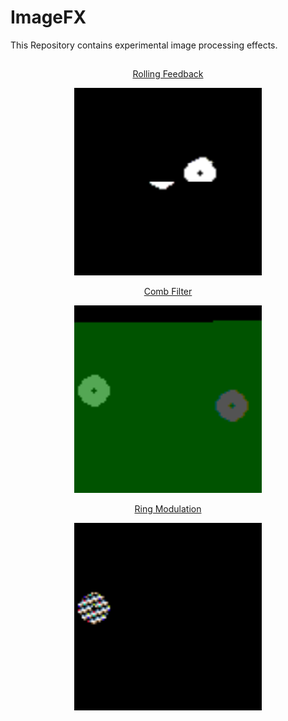 # ImageFX
This Repository contains experimental image processing effects. 
##
<p align="center">  
  <a href="https://github.com/zeloe/ImageFX/blob/main/01_RollingFeedback/DESC.md" style="text-align:center">Rolling Feedback</a>
  </center> </p>


<p align="center">
<img src="/01_RollingFeedback/Renders/rolling_feedback.gif" width=300 height=300 loop=infinite>
</p >


<p align="center">  
  <a href="https://github.com/zeloe/ImageFX/blob/main/02_CombFilter/DESC.md" style="text-align:center">Comb Filter</a>
  </center> </p>


<p align="center">
<img src="/02_CombFilter/Renders/image_comb_filter.gif" width=300 height=300 loop=infinite>
</p >



<p align="center">  
  <a href="https://github.com/zeloe/ImageFX/blob/main/03_RingModulation/DESC.md" style="text-align:center">Ring Modulation</a>
  </center> </p>


<p align="center">
<img src="/03_RingModulation/Renders/image_ringmodulation.gif" width=300 height=300 loop=infinite>
</p >

